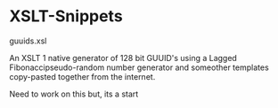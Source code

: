 XSLT-Snippets
=============

guuids.xsl

An XSLT 1 native generator of 128 bit GUUID's using a Lagged Fibonaccipseudo-random number 
generator and someother templates copy-pasted together from the internet.

Need to work on this but, its a start

